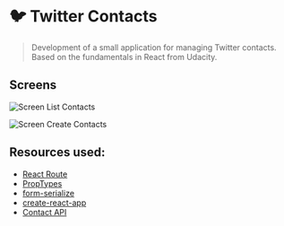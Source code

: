 # :bird: Twitter Contacts
> Development of a small application for managing Twitter contacts. Based on the fundamentals in React from Udacity.

## Screens

![Screen List Contacts]()

![Screen Create Contacts]()

## Resources used:

- [React Route]()
- [PropTypes]()
- [form-serialize]()
- [create-react-app]()
- [Contact API]()
